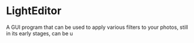 # LightEditor
A GUI program that can be used to apply various filters to your photos, still in its early stages, can be u
